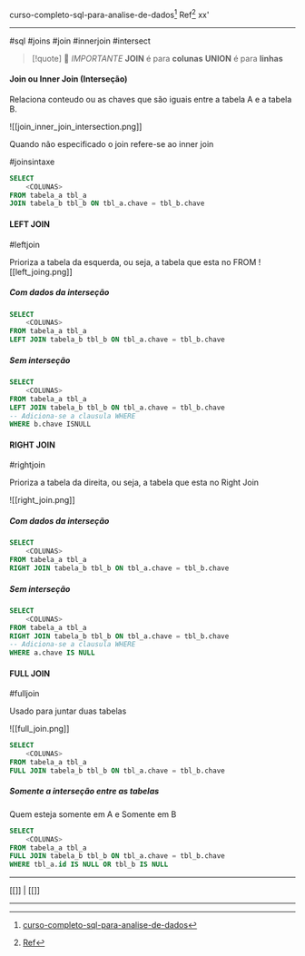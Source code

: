 curso-completo-sql-para-analise-de-dados[^1] 
Ref[^2]
xx'
***
#sql #joins #join #innerjoin #intersect


>[!quote] 🐍 *IMPORTANTE*
>**JOIN** é para **colunas**
>**UNION** é para **linhas**

#### Join ou Inner Join (Interseção)

Relaciona conteudo ou as chaves que são iguais entre a tabela A e a tabela B.

![[join_inner_join_intersection.png]]


Quando não especificado o join refere-se ao inner join

#joinsintaxe
```SQL
SELECT
	<COLUNAS>
FROM tabela_a tbl_a
JOIN tabela_b tbl_b ON tbl_a.chave = tbl_b.chave
```


#### LEFT JOIN
#leftjoin

Prioriza a tabela da esquerda, ou seja, a tabela que esta no FROM
![[left_joing.png]]


##### Com dados da interseção
```SQL
SELECT
	<COLUNAS>
FROM tabela_a tbl_a
LEFT JOIN tabela_b tbl_b ON tbl_a.chave = tbl_b.chave
```

##### Sem interseção
```SQL
SELECT
	<COLUNAS>
FROM tabela_a tbl_a
LEFT JOIN tabela_b tbl_b ON tbl_a.chave = tbl_b.chave
-- Adiciona-se a clausula WHERE
WHERE b.chave ISNULL
```



#### RIGHT JOIN
#rightjoin

Prioriza a tabela da direita, ou seja, a tabela que esta no Right Join

![[right_join.png]]


##### Com dados da interseção
```SQL
SELECT
	<COLUNAS>
FROM tabela_a tbl_a
RIGHT JOIN tabela_b tbl_b ON tbl_a.chave = tbl_b.chave
```

##### Sem interseção
```SQL
SELECT
	<COLUNAS>
FROM tabela_a tbl_a
RIGHT JOIN tabela_b tbl_b ON tbl_a.chave = tbl_b.chave
-- Adiciona-se a clausula WHERE
WHERE a.chave IS NULL
```



#### FULL JOIN
#fulljoin

Usado para juntar duas tabelas

![[full_join.png]]


```SQL
SELECT
	<COLUNAS>
FROM tabela_a tbl_a
FULL JOIN tabela_b tbl_b ON tbl_a.chave = tbl_b.chave
```

##### Somente a interseção entre as tabelas
Quem esteja somente em A e Somente em B

```SQL
SELECT
	<COLUNAS>
FROM tabela_a tbl_a
FULL JOIN tabela_b tbl_b ON tbl_a.chave = tbl_b.chave
WHERE tbl_a.id IS NULL OR tbl_b IS NULL
```



***
[[]] | [[]]

***
[^1]: [curso-completo-sql-para-analise-de-dados](https://ford.udemy.com/course/curso-completo-sql-para-analise-de-dados/learn/lecture/43881856#overview)
[^2]: [Ref](#)

